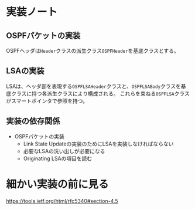 # 実装ノート

## OSPFパケットの実装
OSPFヘッダは`Header`クラスの派生クラス`OSPFHeader`を基底クラスとする。

## LSAの実装
LSAは、ヘッダ部を表現する`OSPFLSAHeader`クラスと、`OSPFLSABody`クラスを基底クラスに持つ各派生クラスにより構成される。
これらを束ねる`OSPFLSA`クラスがスマートポインタで参照を持つ。

## 実装の依存関係

- OSPFパケットの実装
    - Link State Updateの実装のためにLSAを実装しなければならない
    - 必要なLSAの洗い出しが必要になる
    - Originating LSAの項目を読む

# 細かい実装の前に見る
https://tools.ietf.org/html/rfc5340#section-4.5
